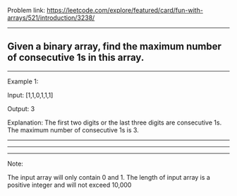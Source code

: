 Problem link: https://leetcode.com/explore/featured/card/fun-with-arrays/521/introduction/3238/

---
Given a binary array, find the maximum number of consecutive 1s in this array.
-

---
Example 1:

Input: [1,1,0,1,1,1]

Output: 3

Explanation: The first two digits or the last three digits are consecutive 1s.
The maximum number of consecutive 1s is 3.

---
---
---
Note:

The input array will only contain 0 and 1.
The length of input array is a positive integer and will not exceed 10,000